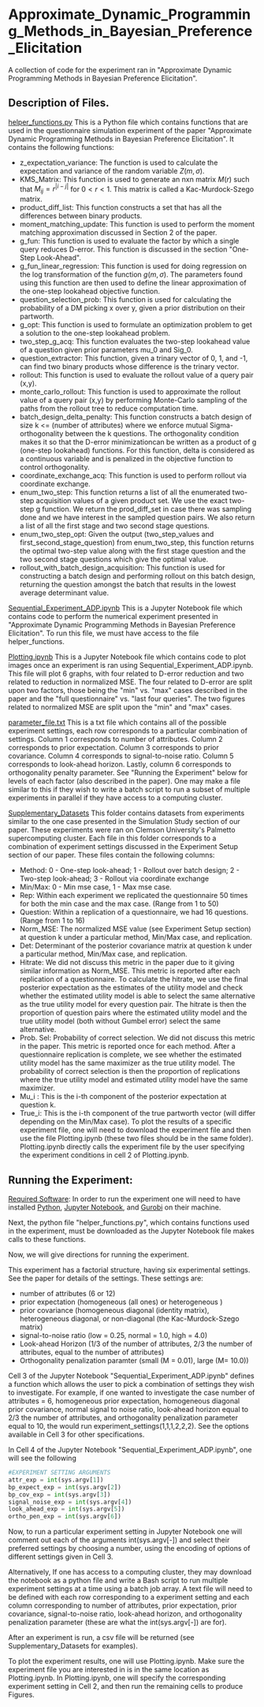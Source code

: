 # Approximate_Dynamic_Programming_Methods_in_Bayesian_Preference_Elicitation
 
A collection of code for the experiment ran in "Approximate Dynamic Programming Methods in Bayesian Preference Elicitation".

**Description of Files.** <br />
------

<ins>helper_functions.py</ins>
This is a Python file which contains functions that are used in the questionnaire simulation experiment of the paper "Approximate Dynamic Programming Methods in Bayesian Preference Elicitation". It contains the following functions:
* z_expectation_variance: The function is used to calculate the expectation and variance of the random variable $Z(m,\sigma)$.
* KMS_Matrix: This function is used to generate an nxn matrix $M(r)$ such that $M_{ij} = r^{|i-j|}$ for $0 < r < 1$. This matrix is called a Kac-Murdock-Szego matrix.
* product_diff_list: This function constructs a set that has all the differences between binary products.
* moment_matching_update: This function is used to perform the moment matching approximation discussed in Section 2 of the paper.
* g_fun: This function is used to evaluate the factor by which a single query reduces D-error. This function is discussed in the section "One-Step Look-Ahead". 
* g_fun_linear_regression: This function is used for doing regression on the log transformation of the function $g(m,\sigma)$. The parameters found using this function are then used to define the linear approximation of the one-step lookahead objective function.
* question_selection_prob: This function is used for calculating the probability of a DM picking x over y, given a prior distribution on their partworth.
* g_opt: This function is used to formulate an optimization problem to get a solution to the one-step lookahead problem.
* two_step_g_acq: This function evaluates the two-step lookahead value of a question given prior parameters mu_0 and Sig_0.
* question_extractor: This function, given a trinary vector of 0, 1, and -1, can find two binary products whose difference is the trinary vector.
* rollout: This function is used to evaluate the rollout value of a query pair (x,y).
* monte_carlo_rollout: This function is used to approximate the rollout value of a query pair (x,y) by performing Monte-Carlo sampling of the paths from the rollout tree to reduce computation time.
* batch_design_delta_penalty: This function constructs a batch design of size k <= (number of attributes) where we enforce mutual Sigma-orthogonality between the k questions. The orthogonality condition makes it so that the D-error minimizationcan be written as a product of g (one-step lookahead) functions. For this function, delta is considered as a continuous variable and is penalized in the objective function to control orthogonality.
* coordinate_exchange_acq: This function is used to perform rollout via coordinate exchange.
* enum_two_step: This function returns a list of all the enumerated two-step acquisition values of a given product set. We use the exact two-step g function. We return the prod_diff_set in case there was sampling done and we have interest in the sampled question pairs. We also return a list of all the first stage and two second stage questions.
* enum_two_step_opt: Given the output (two_step_values and first_second_stage_question) from enum_two_step, this function returns the optimal two-step value along with the first stage question and the two second stage questions which give the optimal value.
* rollout_with_batch_design_acquisition: This function is used for constructing a batch design and performing rollout on this batch design, returning the question amongst the batch that results in the lowest average determinant value.


<ins>Sequential_Experiment_ADP.ipynb</ins>
This is a Jupyter Notebook file which contains code to perform the numerical experiment presented in "Approximate Dynamic Programming Methods in Bayesian Preference Elicitation". To run this file, we must have access to the file helper_functions.

<ins>Plotting.ipynb</ins>
This is a Jupyter Notebook file which contains code to plot images once an experiment is ran using Sequential_Experiment_ADP.ipynb. This file will plot 6 graphs, with four related to D-error reduction and two related to reduction in normalized MSE. The four related to D-error are split upon two factors, those being the "min" vs. "max" cases described in the paper and the "full questionnaire" vs. "last four queries". The two figures related to normalized MSE are split upon the "min" and "max" cases. 

<ins>parameter_file.txt</ins>
This is a txt file which contains all of the possible experiment settings, each row corresponds to a particular combination of settings. Column 1 corresponds to number of attributes. Column 2 corresponds to prior expectation. Column 3 corresponds to prior covariance. Column 4 corresponds to signal-to-noise ratio. Column 5 corresponds to look-ahead horizon. Lastly, column 6 corresponds to orthogonality penalty parameter. See "Running the Experiment" below for levels of each factor (also described in the paper). One may make a file similar to this if they wish to write a batch script to run a subset of multiple experiments in parallel if they have access to a computing cluster.

<ins>Supplementary_Datasets</ins>
This folder contains datasets from experiments similar to the one case presented in the Simulation Study section of our paper. These experiments were ran on Clemson University's Palmetto supercomputing cluster. Each file in this folder corresponds to a combination of experiment settings discussed in the Experiment Setup section of our paper. These files contain the following columns:
* Method: 0 - One-step look-ahead; 1 - Rollout over batch design; 2 - Two-step look-ahead; 3 - Rollout via coordinate exchange
* Min/Max: 0 - Min mse case, 1 - Max mse case.
* Rep: Within each experiment we replicated the questionnaire 50 times for both the min case and the max case. (Range from 1 to 50)
* Question: Within a replication of a questionnaire, we had 16 questions. (Range from 1 to 16)
* Norm_MSE: The normalized MSE value (see Experiment Setup section) at question k under a particular method, Min/Max case, and replication.
* Det: Determinant of the posterior covariance matrix at question k under a particular method, Min/Max case, and replication.
* Hitrate: We did not discuss this metric in the paper due to it giving similar information as Norm_MSE. This metric is reported after each replication of a questionnaire. To calculate the hitrate, we use the final posterior expectation as the estimates of the utility model and check whether the estimated utility model is able to select the same alternative as the true utility model for every question pair. The hitrate is then the proportion of question pairs where the estimated utility model and the true utility model (both without Gumbel error) select the same alternative.
* Prob. Sel: Probability of correct selection. We did not discuss this metric in the paper. This metric is reported once for each method. After a questionnaire replication is complete, we see whether the estimated utility model has the same maximizer as the true utility model. The probability of correct selection is then the proportion of replications where the true utility model and estimated utility model have the same maximizer.
* Mu_i : This is the i-th component of the posterior expectation at question k.
* True_i: This is the i-th component of the true partworth vector (will differ depending on the Min/Max case).
To plot the results of a specific experiment file, one will need to download the experiment file and then use the file Plotting.ipynb (these two files should be in the same folder). Plotting.ipynb directly calls the experiment file by the user specifying the experiment conditions in cell 2 of Plotting.ipynb. 

**Running the Experiment**: <br />
------

<ins>Required Software</ins>: In order to run the experiment one will need to have installed [Python](https://www.python.org/), [Jupyter Notebook](https://jupyter.org/), and [Gurobi](https://www.gurobi.com/) on their machine. 

Next, the python file "helper_functions.py", which contains functions used in the experiment, must be downloaded as the Jupyter Notebook file makes calls to these functions.

Now, we will give directions for running the experiment.

This experiment has a factorial structure, having six experimental settings. See the paper for details of the settings. These settings are:
* number of attributes (6 or 12)
* prior expectation (homogeneous (all ones) or heterogeneous )
* prior covariance (homogeneous diagonal (identity matrix), heterogeneous diagonal, or non-diagonal (the Kac-Murdock-Szego matrix)
* signal-to-noise ratio (low = 0.25, normal = 1.0, high = 4.0)
* Look-ahead Horizon (1/3 of the number of attributes, 2/3 the number of attributes, equal to the number of attributes)
* Orthogonality penalization paramter (small (M = 0.01), large (M= 10.0))

Cell 3 of the Jupyter Notebook "Sequential_Experiment_ADP.ipynb" defines a function which allows the user to pick a combination of settings they wish to investigate. For example, if one wanted to investigate the case number of attributes = 6, homogeneous prior expectation, homogeneous diagonal prior covariance, normal signal to noise ratio, look-ahead horizon equal to 2/3 the number of attributes, and orthogonality penalization parameter equal to 10, the would run experiment_settings(1,1,1,2,2,2). See the options available in Cell 3 for other specifications. 

In Cell 4 of the Jupyter Notebook "Sequential_Experiment_ADP.ipynb", one will see the following 

```python
#EXPERIMENT SETTING ARGUMENTS
attr_exp = int(sys.argv[1])
bp_expect_exp = int(sys.argv[2])
bp_cov_exp = int(sys.argv[3])
signal_noise_exp = int(sys.argv[4])
look_ahead_exp = int(sys.argv[5])
ortho_pen_exp = int(sys.argv[6])
```

Now, to run a particular experiment setting in Jupyter Notebook one will comment out each of the arguments int(sys.argv[-]) and select their preferred settings by choosing a number, using the encoding of options of different settings given in Cell 3.

Alternatively, If one has access to a computing cluster, they may download the notebook as a python file and write a Bash script to run multiple experiment settings at a time using a batch job array. A text file will need
to be defined with each row corresponding to a experiment setting and each column corresponding to number of attributes, prior expectation, prior covariance, signal-to-noise ratio, look-ahead horizon, and orthogonality penalization parameter (these are what the int(sys.argv[-]) are for).

After an experiment is run, a csv file will be returned (see Supplementary_Datasets for examples).

To plot the experiment results, one will use Plotting.ipynb. Make sure the experiment file you are interested in is in the same location as Plotting.ipynb. In Plotting.ipynb, one will specify the corresponding experiment setting in Cell 2, and then run the remaining cells to produce Figures. 



